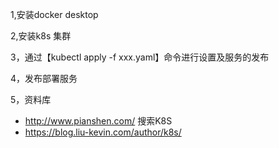 1,安装docker desktop

2,安装k8s 集群

3，通过【kubectl apply -f xxx.yaml】命令进行设置及服务的发布

4，发布部署服务

5，资料库
  + http://www.pianshen.com/  搜索K8S
  + https://blog.liu-kevin.com/author/k8s/

